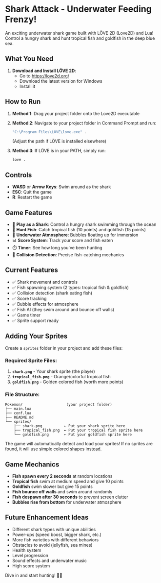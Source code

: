 # Shark Attack - Underwater Feeding Frenzy!

An exciting underwater shark game built with LÖVE 2D (Love2D) and Lua! Control a hungry shark and hunt tropical fish and goldfish in the deep blue sea.

## What You Need

1. **Download and Install LÖVE 2D**:
   - Go to https://love2d.org/
   - Download the latest version for Windows
   - Install it

## How to Run

1. **Method 1**: Drag your project folder onto the Love2D executable
2. **Method 2**: Navigate to your project folder in Command Prompt and run:
   ```cmd
   "C:\Program Files\LOVE\love.exe" .
   ```
   (Adjust the path if LÖVE is installed elsewhere)

3. **Method 3**: If LÖVE is in your PATH, simply run:
   ```cmd
   love .
   ```

## Controls

- **WASD** or **Arrow Keys**: Swim around as the shark
- **ESC**: Quit the game
- **R**: Restart the game

## Game Features

- 🦈 **Play as a Shark**: Control a hungry shark swimming through the ocean
- 🐠 **Hunt Fish**: Catch tropical fish (10 points) and goldfish (15 points)
- 🫧 **Underwater Atmosphere**: Bubbles floating up for immersion
- 📊 **Score System**: Track your score and fish eaten
- ⏱️ **Timer**: See how long you've been hunting
- 🎯 **Collision Detection**: Precise fish-catching mechanics

## Current Features

- ✅ Shark movement and controls
- ✅ Fish spawning system (2 types: tropical fish & goldfish)
- ✅ Collision detection (shark eating fish)
- ✅ Score tracking
- ✅ Bubble effects for atmosphere
- ✅ Fish AI (they swim around and bounce off walls)
- ✅ Game timer
- ✅ Sprite support ready

## Adding Your Sprites

Create a `sprites` folder in your project and add these files:

### Required Sprite Files:
1. **`shark.png`** - Your shark sprite (the player)
2. **`tropical_fish.png`** - Orange/colorful tropical fish
3. **`goldfish.png`** - Golden colored fish (worth more points)

### File Structure:
```
Pokemon/                    (your project folder)
├── main.lua
├── conf.lua
├── README.md
└── sprites/
    ├── shark.png          ← Put your shark sprite here
    ├── tropical_fish.png  ← Put your tropical fish sprite here
    └── goldfish.png       ← Put your goldfish sprite here
```

The game will automatically detect and load your sprites! If no sprites are found, it will use simple colored shapes instead.

## Game Mechanics

- **Fish spawn every 2 seconds** at random locations
- **Tropical fish** swim at medium speed and give 10 points
- **Goldfish** swim slower but give 15 points  
- **Fish bounce off walls** and swim around randomly
- **Fish despawn after 30 seconds** to prevent screen clutter
- **Bubbles rise from bottom** for underwater atmosphere

## Future Enhancement Ideas

- Different shark types with unique abilities
- Power-ups (speed boost, bigger shark, etc.)
- More fish varieties with different behaviors
- Obstacles to avoid (jellyfish, sea mines)
- Health system
- Level progression
- Sound effects and underwater music
- High score system

Dive in and start hunting! 🦈🐠 
